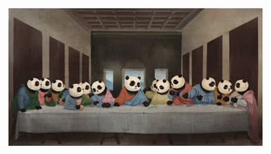<div align="center">
<img alt="GIF" align="center" src="https://github.com/storypanda/storypanda/blob/main/The%20Last%20Supper.gif">
</div>
